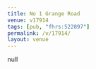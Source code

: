 ```yaml
---
title: No 1 Grange Road
venue: v17914
tags: [pub, "fhrs:522897"]
permalink: /v/17914/
layout: venue
---
```

null